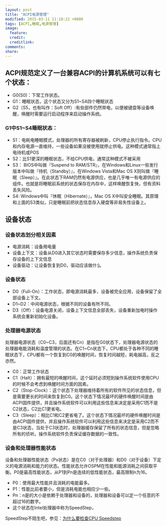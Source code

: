 ```yaml
---
layout: post
title: "ACPI电源管理"
modified: 2015-03-11 11:18:22 +0800
tags: [ACPI,睡眠,电源管理]
image:
  feature: 
  credit: 
  creditlink: 
comments: 
share: 
---
```


## ACPI规范定义了一台兼容ACPI的计算机系统可以有七个状态：

- G0(S0)：下常工作状态。
- G1：睡眠状态，这个状态又分为S1~S4四个睡眠状态
- G2（S5，也有叫作：Soft Off）:有些部件仍然带电，以便被键盘等设备唤醒，唤醒时需要运行启动程序来启动操作系统。

### G1中S1~S4睡眠状态：

- S1：电耗电睡眠模式，处理器的所有寄存器被刷新，CPU停止执行指令。CPU和内存电源一直维持，一些设备如果没被使用就停止供电。这种模式通常指上电待机或POS
- S2：比S1更深的睡眠状态，不给CPU供电，通常这种模式不被采用
- S3： BIOS中叫做『Suspend to RAM/STR』，在Windows和Linux一些发行版本中叫做『待机（Standby）』，在Windows Vista和Mac OS X则叫做『睡眠（Sleep）』。在此状态下RAM仍然有电源供应，也是几乎唯一有电源供应的组件。也就是将睡眠前系统的状态保存在内存中，这样唤醒恢复快，但有资料丢失风险。
- S4: Windows中叫『休眠（Hibernate）』，Mac OS X中叫安全睡眠。其原理和上面的S3类似，只是睡眠前把状态信息存入硬盘等非易失性设备上。

## 设备状态

### 设备状态划分相关因素

- 电源消耗：设备用电量
- 设备上下文：设备从D0进入其它状态时需要保存多少信息，操作系统负责保存设备的上下文信息
- 设备驱动：让设备恢复到D0，驱动应该做什么

### 设备状态

- D0（Full-On）：工作状态，即电源消耗最多，设备被完全应用，设备保留了全部设备上下文。
- D1~D2：中间电源状态，根据不同的设备有所不同。
- D3（Off）：设备电源关闭，设备上下文信息全部丢失，设备重新加电时操作系统会重新初始化设备。

### 处理器电源状态

处理器电源状态（C0~C3，后面还有Cn）是指在G0状态下，处理器电源状态的处理器电能消耗和温度管理的状态。在C1~Cn状态下，CPU都处于各种不同的睡眠状态下，CPU都有一个恢复到C0的唤醒时间，恢复时间越短，耗电越高，反之亦然。

- C0：正常工作状态
- C1（Halt）：拥有最短的唤醒时间，这个延时必须短到操作系统软件使用CPU的时候不会考虑到唤醒时间方面的因素。
- C2（Stop-Clock）：这个状态下处理器维持着所有的软件所见的状态信息，但是需要更长的时间来恢复到C0。这个状态下情况最坏的硬件唤醒时间是由ACPI固件提供，并且操作系统软件可以利用这些信息来决定是采用C1而不是C2状态，C2比C1更省电。
- C3（Sleep）：相比C1和C2更省电了。这个状态下情况最坏的硬件唤醒时间是由ACPI固件提供，并且操作系统软件可以利用这些信息来决定是采用C2而不是C3状态，当处于C3状态时，处理器缓存保留了所有的状态信息，但是忽略所有的侦听。操作系统软件负责保证缓存数据的一致性。

### 设备和处理器性能状态
设备和处理器性能状态（Px状态）是在C0（对于处理器）和D0（对于设备）下定义的电源消耗和能力的状态。性能状态允许OSPM在性能和能源消耗之间获取平衡。P0是最高性能状态，从P1到Pn是连续的低性能状态，最高限制n为16。

- P0：使用最大性能并且消耗的电能最多。
- P1：性能比前者要小，但是消耗电能也相应少一些。
- Pn：n是的大小是依赖于处理器和设备的，处理器和设备可以定一个任意的不超过16的数字。
- 这个状态在Intel处理器中称为SpeedStep，

SpeedStep不陌生吧，参见：[为什么要检查CPU Speedstep](http://www.yekki.me/how-to-verify-cpu-speedstep/)

